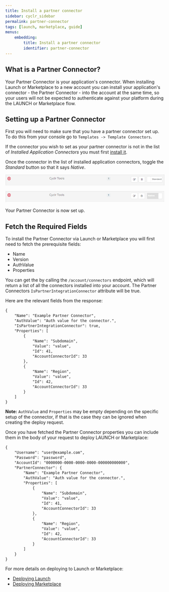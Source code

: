 ```yaml
---
title: Install a partner connector
sidebar: cyclr_sidebar
permalink: partner-connector
tags: [launch, marketplace, guide]
menus:
    embedding:
        title: Install a partner connector
        identifier: partner-connector
---
```


## What is a Partner Connector?

Your Partner Connector is your application's connector. When installing Launch or Marketplace to a new account you can install your application's connector - the Partner Connector - into the account at the same time, so your users will not be expected to authenticate against your platform during the LAUNCH or Marketplace flow.

## Setting up a Partner Connector

First you will need to make sure that you have a partner connector set up.
To do this from your console go to `Templates -> Template Connectors`. 

If the connector you wish to set as your partner connector is not in the list of *Installed Application Connectors* you must first [install it](installing-connectors).

Once the connector in the list of installed application connectors, toggle the *Standard* button so that it says *Native*.

![Generic Host Application](./images/partner_connector_standard.png)

![Generic Host Application](./images/partner_connector_native.png)

Your Partner Connector is now set up.

Fetch the Required Fields
---
To install the Partner Connector via Launch or Marketplace you will first need to fetch the prerequisite fields:

- Name
- Version
- AuthValue
- Properties

You can get the by calling the `/account/connectors` endpoint, which will return a list of all the connectors installed into your account. The Partner Connectors `IsPartnerIntegrationConnector` attribute will be true.

 Here are the relevant fields from the response:

    {
        "Name": "Example Partner Connector",
        "AuthValue": "Auth value for the connector.",
        "IsPartnerIntegrationConnector": true,
        "Properties": [
            {
                "Name": "Subdomain",
                "Value": "value",
                "Id": 41,
                "AccountConnectorId": 33
            },
            {
                "Name": "Region",
                "Value": "value",
                "Id": 42,
                "AccountConnectorId": 33
            }
        ]
    }

**Note:** `AuthValue` and `Properties` may be empty depending on the specific setup of the connector, if that is the case they can be ignored when creating the deploy request.

Once you have fetched the Partner Connector properties you can include them in the body of your request to deploy LAUNCH or Marketplace:

    {
        "Username": "user@example.com", 
        "Password": "password",
        "AccountId": "0000000-0000-0000-0000-000000000000",
        "PartnerConnector": {
            "Name": "Example Partner Connector",
            "AuthValue": "Auth value for the connector.",
            "Properties": [
                {
                    "Name": "Subdomain",
                    "Value": "value",
                    "Id": 41,
                    "AccountConnectorId": 33
                },
                {
                    "Name": "Region",
                    "Value": "value",
                    "Id": 42,
                    "AccountConnectorId": 33
                }
            ]
        }
    }

For more details on deploying to Launch or Marketplace:

- [Deploying Launch](launch-deployment)
- [Deploying Marketplace](marketplace-deployment)
